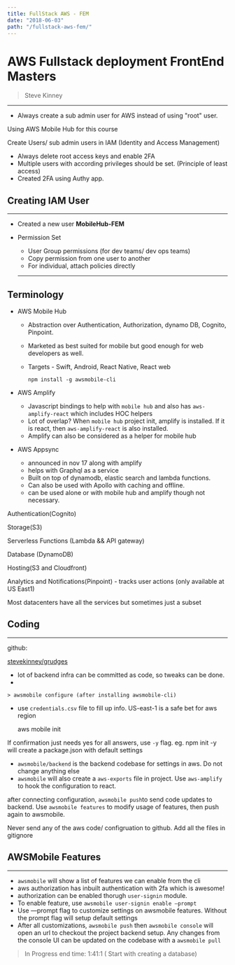 ```yaml
---
title: FullStack AWS - FEM
date: "2018-06-03"
path: "/fullstack-aws-fem/"
---
```

# AWS Fullstack deployment FrontEnd Masters

> Steve Kinney

---

- Always create a sub admin user for AWS instead of using "root" user.

Using AWS Mobile Hub for this course

Create Users/ sub admin users in IAM (Identity and Access Management)

- Always delete root access keys and enable 2FA
- Multiple users with according privileges should be set. (Principle of least access)
- Created 2FA using Authy app.

## Creating IAM User

---

- Created a new user **MobileHub-FEM**
- Permission Set
  - User Group permissions (for dev teams/ dev ops teams)
  - Copy permission from one user to another
  - For individual, attach policies directly

  ---

## Terminology

- AWS Mobile Hub
  - Abstraction over Authentication, Authorization, dynamo DB, Cognito, Pinpoint.
  - Marketed as best suited for mobile but good enough for web developers as well.
  - Targets - Swift, Android, React Native, React web

        npm install -g awsmobile-cli

- AWS Amplify
  - Javascript bindings to help with `mobile hub` and also has `aws-amplify-react` which includes HOC helpers
  - Lot of overlap? When `mobile hub` project init, amplify is installed. If it is react, then `aws-amplify-react` is also installed.
  - Amplify can also be considered as a helper for mobile hub

- AWS Appsync
  - announced in nov 17 along with amplify
  - helps with Graphql as a service
  - Built on top of dynamodb, elastic search and lambda functions.
  - Can also be used with Apollo with caching and offline.
  - can be used alone or with mobile hub and amplify though not necessary.

Authentication(Cognito)

Storage(S3)

Serverless Functions (Lambda && API gateway)

Database (DynamoDB)

Hosting(S3 and Cloudfront)

Analytics and Notifications(Pinpoint) - tracks user actions (only available at US East1)

Most datacenters have all the services but sometimes just a subset

## Coding

---

github: 

[stevekinney/grudges](https://github.com/stevekinney/grudges.git)

- lot of backend infra can be committed as code, so tweaks can be done.
- 

    > awsmobile configure (after installing awsmobile-cli)

- use `credentials.csv` file to fill up info. US-east-1 is a safe bet for aws region

    aws mobile init

If confirmation just needs yes for all answers, use `-y` flag. 
eg. npm init -y will create a package.json with default settings

- `awsmobile/backend` is the backend codebase for settings in aws. Do not change anything else
- `awsmobile` will also create a `aws-exports` file in project. Use `aws-amplify` to hook the configuration to react.

after connecting configuration, `awsmobile push`to send code updates to backend. Use `awsmobile features` to modify usage of features, then push again to awsmobile.

Never send any of the aws code/ configruation to github. Add all the files in gitignore

## AWSMobile Features

---

- `awsmobile` will show a list of features we can enable from the cli
- aws authorization has inbuilt authentication with 2fa which is awesome!
- authorization can be enabled thorugh `user-signin` module.
- To enable feature, use `awsmobile user-signin enable —prompt`
- Use —prompt flag to customize settings on awsmobile features. Without the prompt flag will setup default settings
- After all customizations, `awsmobile push` then `awsmobile console` will open an url to checkout the project backend setup. Any changes from the console UI can be updated on the codebase with a `awsmobile pull`

> In Progress
end time: 1:41:1 ( Start with creating a database)